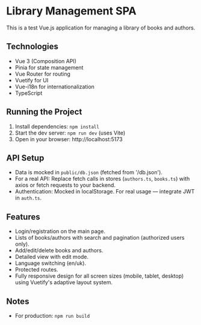 # Library Management SPA

This is a test Vue.js application for managing a library of books and authors.

## Technologies
- Vue 3 (Composition API)
- Pinia for state management
- Vue Router for routing
- Vuetify for UI
- Vue-i18n for internationalization
- TypeScript

## Running the Project
1. Install dependencies: `npm install`
2. Start the dev server: `npm run dev` (uses Vite)
3. Open in your browser: http://localhost:5173

## API Setup
- Data is mocked in `public/db.json` (fetched from '/db.json').
- For a real API: Replace fetch calls in stores (`authors.ts`, `books.ts`) with axios or fetch requests to your backend.
- Authentication: Mocked in localStorage. For real usage — integrate JWT in `auth.ts`.

## Features
- Login/registration on the main page.
- Lists of books/authors with search and pagination (authorized users only).
- Add/edit/delete books and authors.
- Detailed view with edit mode.
- Language switching (en/uk).
- Protected routes.
- Fully responsive design for all screen sizes (mobile, tablet, desktop) using Vuetify's adaptive layout system.

## Notes
- For production: `npm run build`

